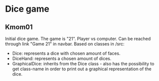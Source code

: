 Dice game
==========

Kmom01
-------------

Initial dice game. The game is "21". Player vs computer. Can be reached
through link "Game 21" in navbar. Based on classes in /src:
- Dice: represents a dice with chosen amount of faces.
- DiceHand: represents a chosen amount of dices.
- GraphicalDice: inherits from the Dice class - also has the
    possibility to get class-name in order to print out
    a graphical representation of the dice.
